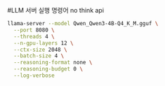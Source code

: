 

#LLM 서버 실행 명령어
no think api
```sh
llama-server --model Qwen_Qwen3-4B-Q4_K_M.gguf \
  --port 8080 \
  --threads 4 \
  --n-gpu-layers 12 \
  --ctx-size 2048 \
  --batch-size 4 \
  --reasoning-format none \
  --reasoning-budget 0 \
  --log-verbose
```
